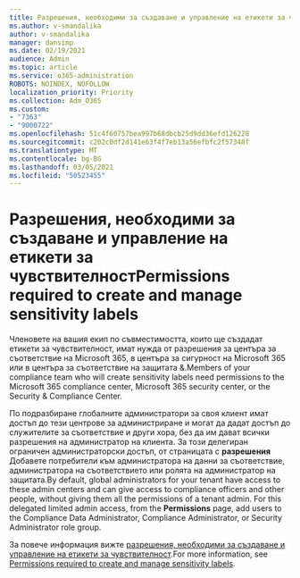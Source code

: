 ```yaml
---
title: Разрешения, необходими за създаване и управление на етикети за чувствителност
ms.author: v-smandalika
author: v-smandalika
manager: dansimp
ms.date: 02/19/2021
audience: Admin
ms.topic: article
ms.service: o365-administration
ROBOTS: NOINDEX, NOFOLLOW
localization_priority: Priority
ms.collection: Adm_O365
ms.custom:
- "7363"
- "9000722"
ms.openlocfilehash: 51c4f60757bea997b68dbcb25d9dd36efd126228
ms.sourcegitcommit: c202c0df2d141e63f4f7eb13a56efbfc2f57348f
ms.translationtype: MT
ms.contentlocale: bg-BG
ms.lasthandoff: 03/05/2021
ms.locfileid: "50523455"
---
```

# <a name="permissions-required-to-create-and-manage-sensitivity-labels"></a><span data-ttu-id="dd020-102">Разрешения, необходими за създаване и управление на етикети за чувствителност</span><span class="sxs-lookup"><span data-stu-id="dd020-102">Permissions required to create and manage sensitivity labels</span></span>

<span data-ttu-id="dd020-103">Членовете на вашия екип по съвместимостта, които ще създадат етикети за чувствителност, имат нужда от разрешения за центъра за съответствие на Microsoft 365, в центъра за сигурност на Microsoft 365 или в центъра за съответствие на защитата &.</span><span class="sxs-lookup"><span data-stu-id="dd020-103">Members of your compliance team who will create sensitivity labels need permissions to the Microsoft 365 compliance center, Microsoft 365 security center, or the Security & Compliance Center.</span></span>

<span data-ttu-id="dd020-104">По подразбиране глобалните администратори за своя клиент имат достъп до тези центрове за администриране и могат да дадат достъп до служителите за съответствие и други хора, без да им дават всички разрешения на администратор на клиента. За този делегиран ограничен администраторски достъп, от страницата с **разрешения** Добавете потребители към администратора на данни за съответствие, администратора на съответствието или ролята на администратор на защитата.</span><span class="sxs-lookup"><span data-stu-id="dd020-104">By default, global administrators for your tenant have access to these admin centers and can give access to compliance officers and other people, without giving them all the permissions of a tenant admin. For this delegated limited admin access, from the **Permissions** page, add users to the Compliance Data Administrator, Compliance Administrator, or Security Administrator role group.</span></span>

<span data-ttu-id="dd020-105">За повече информация вижте [разрешения, необходими за създаване и управление на етикети за чувствителност](https://docs.microsoft.com/microsoft-365/compliance/get-started-with-sensitivity-labels).</span><span class="sxs-lookup"><span data-stu-id="dd020-105">For more information, see [Permissions required to create and manage sensitivity labels](https://docs.microsoft.com/microsoft-365/compliance/get-started-with-sensitivity-labels).</span></span>